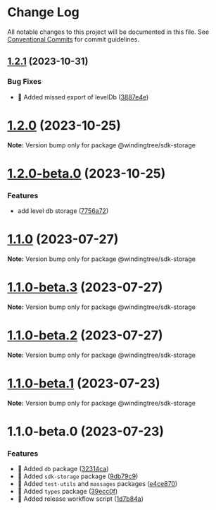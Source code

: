 # Change Log

All notable changes to this project will be documented in this file.
See [Conventional Commits](https://conventionalcommits.org) for commit guidelines.

## [1.2.1](https://github.com/windingtree/sdk/compare/@windingtree/sdk-storage@1.2.0...@windingtree/sdk-storage@1.2.1) (2023-10-31)


### Bug Fixes

* 🐛 Added missed export of levelDb ([3887e4e](https://github.com/windingtree/sdk/commit/3887e4ec665e2aafca2c7f2b503cb5a23d4680fe))





# [1.2.0](https://github.com/windingtree/sdk/compare/@windingtree/sdk-storage@1.2.0-beta.0...@windingtree/sdk-storage@1.2.0) (2023-10-25)

**Note:** Version bump only for package @windingtree/sdk-storage





# [1.2.0-beta.0](https://github.com/windingtree/sdk/compare/@windingtree/sdk-storage@1.1.0...@windingtree/sdk-storage@1.2.0-beta.0) (2023-10-25)


### Features

* add level db storage ([7756a72](https://github.com/windingtree/sdk/commit/7756a720dd59e22183c758fa3845c637978a91a9))





# [1.1.0](https://github.com/windingtree/sdk/compare/@windingtree/sdk-storage@1.1.0-beta.3...@windingtree/sdk-storage@1.1.0) (2023-07-27)

**Note:** Version bump only for package @windingtree/sdk-storage

# [1.1.0-beta.3](https://github.com/windingtree/sdk/compare/@windingtree/sdk-storage@1.1.0-beta.2...@windingtree/sdk-storage@1.1.0-beta.3) (2023-07-27)

**Note:** Version bump only for package @windingtree/sdk-storage

# [1.1.0-beta.2](https://github.com/windingtree/sdk/compare/@windingtree/sdk-storage@1.1.0-beta.1...@windingtree/sdk-storage@1.1.0-beta.2) (2023-07-27)

**Note:** Version bump only for package @windingtree/sdk-storage

# [1.1.0-beta.1](https://github.com/windingtree/sdk/compare/@windingtree/sdk-storage@1.1.0-beta.0...@windingtree/sdk-storage@1.1.0-beta.1) (2023-07-23)

**Note:** Version bump only for package @windingtree/sdk-storage

# 1.1.0-beta.0 (2023-07-23)

### Features

- 🎸 Added `db` package ([32314ca](https://github.com/windingtree/sdk/commit/32314cab0a193a3a7ed348c89873e7de07ab39fa))
- 🎸 Added `sdk-storage` package ([9db79c9](https://github.com/windingtree/sdk/commit/9db79c9718f107320dbcda262df8907e346ab979))
- 🎸 Added `test-utils` and `massages` packages ([e4ce870](https://github.com/windingtree/sdk/commit/e4ce8700bc488db01e507db543dbd85ceb89a77e))
- 🎸 Added `types` package ([39ecc0f](https://github.com/windingtree/sdk/commit/39ecc0f8d2cab176bd46f5a203e07682d17e799f))
- 🎸 Added release workflow script ([1d7b84a](https://github.com/windingtree/sdk/commit/1d7b84a3623848c449522c0bb2af2c5f114c8a0a))
